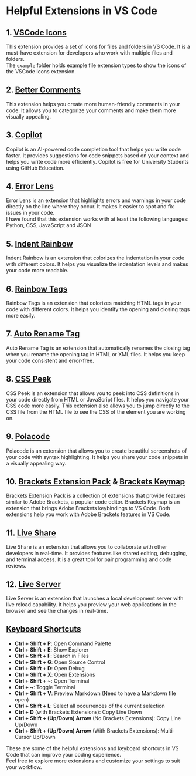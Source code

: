 # Helpful Extensions in VS Code


## 1. [VSCode Icons](https://marketplace.visualstudio.com/items?itemName=vscode-icons-team.vscode-icons)

This extension provides a set of icons for files and folders in VS Code. It is a must-have extension for developers who work with multiple files and folders.  
The `example` folder holds example file extension types to show the icons of the VSCode Icons extension.

## 2. [Better Comments](https://marketplace.visualstudio.com/items?itemName=aaron-bond.better-comments)

This extension helps you create more human-friendly comments in your code. It allows you to categorize your comments and make them more visually appealing.

## 3. [Copilot](https://marketplace.visualstudio.com/items?itemName=GitHub.copilot)

Copilot is an AI-powered code completion tool that helps you write code faster. It provides suggestions for code snippets based on your context and helps you write code more efficiently. Copilot is free for University Students using GitHub Education.

## 4. [Error Lens](https://marketplace.visualstudio.com/items?itemName=usernamehw.errorlens)

Error Lens is an extension that highlights errors and warnings in your code directly on the line where they occur. It makes it easier to spot and fix issues in your code.  
I have found that this extension works with at least the following languages: Python, CSS, JavaScript and JSON

## 5. [Indent Rainbow](https://marketplace.visualstudio.com/items?itemName=oderwat.indent-rainbow)

Indent Rainbow is an extension that colorizes the indentation in your code with different colors. It helps you visualize the indentation levels and makes your code more readable.

## 6. [Rainbow Tags](https://marketplace.visualstudio.com/items?itemName=bierner.rainbow-tags)

Rainbow Tags is an extension that colorizes matching HTML tags in your code with different colors. It helps you identify the opening and closing tags more easily.

## 7. [Auto Rename Tag](https://marketplace.visualstudio.com/items?itemName=formulahendry.auto-rename-tag)

Auto Rename Tag is an extension that automatically renames the closing tag when you rename the opening tag in HTML or XML files. It helps you keep your code consistent and error-free.

## 8. [CSS Peek](https://marketplace.visualstudio.com/items?itemName=pranaygp.vscode-css-peek)

CSS Peek is an extension that allows you to peek into CSS definitions in your code directly from HTML or JavaScript files. It helps you navigate your CSS code more easily. This extension also allows you to jump directly to the CSS file from the HTML file to see the CSS of the element you are working on.

## 9. [Polacode](https://marketplace.visualstudio.com/items?itemName=pnp.polacode)

Polacode is an extension that allows you to create beautiful screenshots of your code with syntax highlighting. It helps you share your code snippets in a visually appealing way.

## 10. [Brackets Extension Pack](https://marketplace.visualstudio.com/items?itemName=brackets.brackets-extension-pack) & [Brackets Keymap](https://marketplace.visualstudio.com/items?itemName=chrisdias.vscode-brackets-keymap)

Brackets Extension Pack is a collection of extensions that provide features similar to Adobe Brackets, a popular code editor. Brackets Keymap is an extension that brings Adobe Brackets keybindings to VS Code. Both extensions help you work with Adobe Brackets features in VS Code.

## 11. [Live Share](https://marketplace.visualstudio.com/items?itemName=MS-vsliveshare.vsliveshare)

Live Share is an extension that allows you to collaborate with other developers in real-time. It provides features like shared editing, debugging, and terminal access. It is a great tool for pair programming and code reviews.

## 12. [Live Server](https://marketplace.visualstudio.com/items?itemName=ritwickdey.LiveServer)

Live Server is an extension that launches a local development server with live reload capability. It helps you preview your web applications in the browser and see the changes in real-time.

## [Keyboard Shortcuts](https://code.visualstudio.com/shortcuts/keyboard-shortcuts-windows.pdf)

- **Ctrl + Shift + P**: Open Command Palette
- **Ctrl + Shift + E**: Show Explorer
- **Ctrl + Shift + F**: Search in Files
- **Ctrl + Shift + G**: Open Source Control
- **Ctrl + Shift + D**: Open Debug
- **Ctrl + Shift + X**: Open Extensions
- **Ctrl + Shift + ~**: Open Terminal
- **Ctrl + ~**: Toggle Terminal
- **Ctrl + Shift + V**: Preview Markdown (Need to have a Markdown file open)
- **Ctrl + Shift + L**: Select all occurrences of the current selection
- **Ctrl + D** (with Brackets Extensions): Copy Line Down
- **Ctrl + Shift + (Up/Down) Arrow** (No Brackets Extensions): Copy Line Up/Down
- **Ctrl + Shift + (Up/Down) Arrow** (With Brackets Extensions): Multi-Cursor Up/Down

These are some of the helpful extensions and keyboard shortcuts in VS Code that can improve your coding experience.  
Feel free to explore more extensions and customize your settings to suit your workflow.